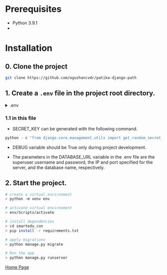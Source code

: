 # Prerequisites
- Python 3.9.1
-
# Installation

## 0. Clone the project
```bash
git clone https://github.com/oguzhancvdr/patika-django-path
```

## 1. Create a `.env` file in the project root directory.

<details>
    <summary>.env</summary>

    DEBUG=True
    SECRET_KEY=secret_key
    ALLOWED_HOSTS=127.0.0.1,localhost
</details>

### 1.1 in this file
- SECRET_KEY can be generated with the following command.

```python
python - c "from django.core.management.utils import get_random_secret_key; print(get_random_secret_key())"
```
- DEBUG variable should be True only during project development. 

- The parameters in the DATABASE_URL variable in the .env file are the superuser username and password, the IP and port specified for the server, and the database name, respectively.

## 2. Start the project.
```bash
# create a virtual environment
> python -m venv env

# activate virtual environment
> env/Scripts/activate

# install dependencies
> cd smartedu_con
> pip install -r requirements.txt

# apply migrations
> python manage.py migrate

# Run the app
> python manage.py runserver
```
[Home Page](http://127.0.0.1:8000/)
